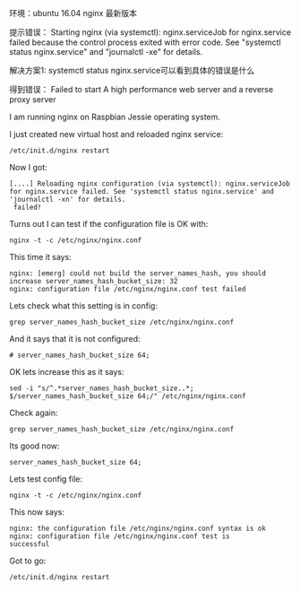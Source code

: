 环境：ubuntu 16.04
nginx 最新版本

提示错误：
Starting nginx (via systemctl): nginx.serviceJob for nginx.service failed because the control process exited with error code. See "systemctl status nginx.service" and "journalctl -xe" for details.

解决方案1:
systemctl status nginx.service可以看到具体的错误是什么

得到错误：
Failed to start A high performance web server and a reverse proxy server

I am running nginx on Raspbian Jessie operating system.

I just created new virtual host and reloaded nginx service:
```
/etc/init.d/nginx restart
```
Now I got:
```
[....] Reloading nginx configuration (via systemctl): nginx.serviceJob for nginx.service failed. See 'systemctl status nginx.service' and 'journalctl -xn' for details.
 failed!
 ```

Turns out I can test if the configuration file is OK with:
```
nginx -t -c /etc/nginx/nginx.conf
```
This time it says:
```
nginx: [emerg] could not build the server_names_hash, you should increase server_names_hash_bucket_size: 32
nginx: configuration file /etc/nginx/nginx.conf test failed
```
Lets check what this setting is in config:
```
grep server_names_hash_bucket_size /etc/nginx/nginx.conf
```

And it says that it is not configured:
```
# server_names_hash_bucket_size 64;
```
OK lets increase this as it says:
```
sed -i "s/^.*server_names_hash_bucket_size..*;
$/server_names_hash_bucket_size 64;/" /etc/nginx/nginx.conf
```

Check again:
```
grep server_names_hash_bucket_size /etc/nginx/nginx.conf
```

Its good now:
```
server_names_hash_bucket_size 64;
```

Lets test config file:
```
nginx -t -c /etc/nginx/nginx.conf
```

This now says:
```
nginx: the configuration file /etc/nginx/nginx.conf syntax is ok
nginx: configuration file /etc/nginx/nginx.conf test is 
successful
```

Got to go:
```
/etc/init.d/nginx restart
```